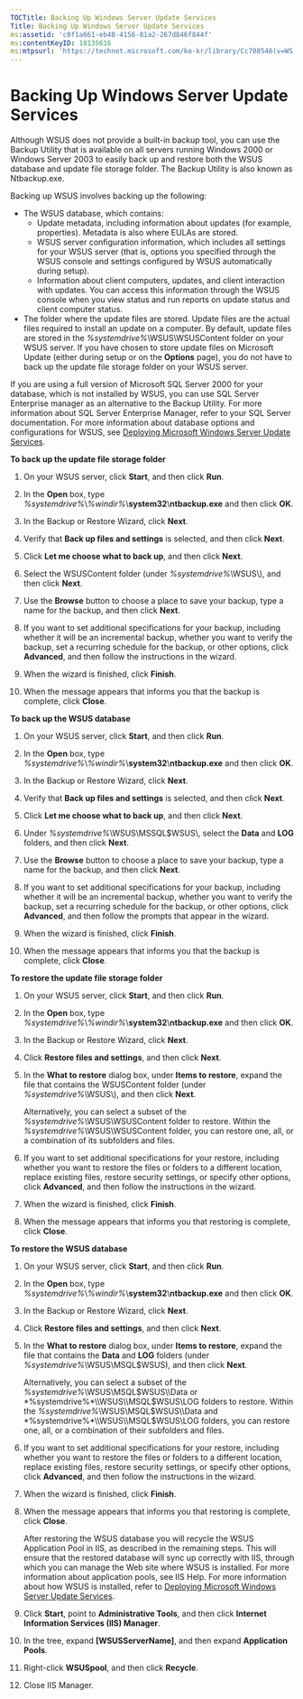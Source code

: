 ```yaml
---
TOCTitle: Backing Up Windows Server Update Services
Title: Backing Up Windows Server Update Services
ms:assetid: 'c0f1a661-eb48-4156-81a2-267d846f844f'
ms:contentKeyID: 18135616
ms:mtpsurl: 'https://technet.microsoft.com/ko-kr/library/Cc708546(v=WS.10)'
---
```


Backing Up Windows Server Update Services
=========================================

Although WSUS does not provide a built-in backup tool, you can use the Backup Utility that is available on all servers running Windows 2000 or Windows Server 2003 to easily back up and restore both the WSUS database and update file storage folder. The Backup Utility is also known as Ntbackup.exe.

Backing up WSUS involves backing up the following:

-   The WSUS database, which contains:
    -   Update metadata, including information about updates (for example, properties). Metadata is also where EULAs are stored.
    -   WSUS server configuration information, which includes all settings for your WSUS server (that is, options you specified through the WSUS console and settings configured by WSUS automatically during setup).
    -   Information about client computers, updates, and client interaction with updates. You can access this information through the WSUS console when you view status and run reports on update status and client computer status.
-   The folder where the update files are stored. Update files are the actual files required to install an update on a computer. By default, update files are stored in the *%systemdrive%*\\WSUS\\WSUSContent folder on your WSUS server. If you have chosen to store update files on Microsoft Update (either during setup or on the **Options** page), you do not have to back up the update file storage folder on your WSUS server.

If you are using a full version of Microsoft SQL Server 2000 for your database, which is not installed by WSUS, you can use SQL Server Enterprise manager as an alternative to the Backup Utility. For more information about SQL Server Enterprise Manager, refer to your SQL Server documentation. For more information about database options and configurations for WSUS, see [Deploying Microsoft Windows Server Update Services](https://go.microsoft.com/fwlink/?linkid=41777).

**To back up the update file storage folder**
1.  On your WSUS server, click **Start**, and then click **Run**.

2.  In the **Open** box, type *%systemdrive%*\\*%windir%*\\**system32**\\**ntbackup.exe** and then click **OK**.

3.  In the Backup or Restore Wizard, click **Next**.

4.  Verify that **Back up files and settings** is selected, and then click **Next**.

5.  Click **Let me choose what to back up**, and then click **Next**.

6.  Select the WSUSContent folder (under *%systemdrive%*\\WSUS\\), and then click **Next**.

7.  Use the **Browse** button to choose a place to save your backup, type a name for the backup, and then click **Next**.

8.  If you want to set additional specifications for your backup, including whether it will be an incremental backup, whether you want to verify the backup, set a recurring schedule for the backup, or other options, click **Advanced**, and then follow the instructions in the wizard.

9.  When the wizard is finished, click **Finish**.

10. When the message appears that informs you that the backup is complete, click **Close**.

**To back up the WSUS database**
1.  On your WSUS server, click **Start**, and then click **Run**.

2.  In the **Open** box, type *%systemdrive%*\\*%windir%*\\**system32**\\**ntbackup.exe** and then click **OK**.

3.  In the Backup or Restore Wizard, click **Next**.

4.  Verify that **Back up files and settings** is selected, and then click **Next**.

5.  Click **Let me choose what to back up**, and then click **Next**.

6.  Under *%systemdrive%*\\WSUS\\MSSQL$WSUS\\, select the **Data** and **LOG** folders, and then click **Next**.

7.  Use the **Browse** button to choose a place to save your backup, type a name for the backup, and then click **Next**.

8.  If you want to set additional specifications for your backup, including whether it will be an incremental backup, whether you want to verify the backup, set a recurring schedule for the backup, or other options, click **Advanced**, and then follow the prompts that appear in the wizard.

9.  When the wizard is finished, click **Finish**.

10. When the message appears that informs you that the backup is complete, click **Close**.

**To restore the update file storage folder**
1.  On your WSUS server, click **Start**, and then click **Run**.

2.  In the **Open** box, type *%systemdrive%*\\*%windir%*\\**system32**\\**ntbackup.exe** and then click **OK**.

3.  In the Backup or Restore Wizard, click **Next**.

4.  Click **Restore files and settings**, and then click **Next**.

5.  In the **What to restore** dialog box, under **Items to restore**, expand the file that contains the WSUSContent folder (under *%systemdrive%*\\WSUS\\), and then click **Next**.

    Alternatively, you can select a subset of the *%systemdrive%*\\WSUS\\WSUSContent folder to restore. Within the *%systemdrive%*\\WSUS\\WSUSContent folder, you can restore one, all, or a combination of its subfolders and files.

6.  If you want to set additional specifications for your restore, including whether you want to restore the files or folders to a different location, replace existing files, restore security settings, or specify other options, click **Advanced**, and then follow the instructions in the wizard.

7.  When the wizard is finished, click **Finish**.

8.  When the message appears that informs you that restoring is complete, click **Close**.

**To restore the WSUS database**
1.  On your WSUS server, click **Start**, and then click **Run**.

2.  In the **Open** box, type *%systemdrive%*\\*%windir%*\\**system32**\\**ntbackup.exe** and then click **OK**.

3.  In the Backup or Restore Wizard, click **Next**.

4.  Click **Restore files and settings**, and then click **Next**.

5.  In the **What to restore** dialog box, under **Items to restore**, expand the file that contains the **Data** and **LOG** folders (under *%systemdrive%*\\WSUS\\MSQL$WSUS), and then click **Next**.

    Alternatively, you can select a subset of the *%systemdrive%*\\WSUS\\MSQL$WSUS\\Data or *%systemdrive%*\\WSUS\\MSQL$WSUS\\LOG folders to restore. Within the *%systemdrive%*\\WSUS\\MSQL$WSUS\\Data and *%systemdrive%*\\WSUS\\MSQL$WSUS\\LOG folders, you can restore one, all, or a combination of their subfolders and files.

6.  If you want to set additional specifications for your restore, including whether you want to restore the files or folders to a different location, replace existing files, restore security settings, or specify other options, click **Advanced**, and then follow the instructions in the wizard.

7.  When the wizard is finished, click **Finish**.

8.  When the message appears that informs you that restoring is complete, click **Close**.

    After restoring the WSUS database you will recycle the WSUS Application Pool in IIS, as described in the remaining steps. This will ensure that the restored database will sync up correctly with IIS, through which you can manage the Web site where WSUS is installed. For more information about application pools, see IIS Help. For more information about how WSUS is installed, refer to [Deploying Microsoft Windows Server Update Services](https://go.microsoft.com/fwlink/?linkid=41777).

9.  Click **Start**, point to **Administrative Tools**, and then click **Internet Information Services (IIS) Manager**.

10. In the tree, expand **\[WSUSServerName\]**, and then expand **Application Pools**.

11. Right-click **WSUSpool**, and then click **Recycle**.

12. Close IIS Manager.
